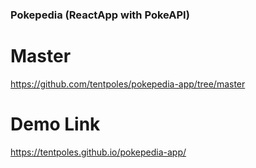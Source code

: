 ### Pokepedia (ReactApp with PokeAPI) 
# Master
https://github.com/tentpoles/pokepedia-app/tree/master
# Demo Link
https://tentpoles.github.io/pokepedia-app/
